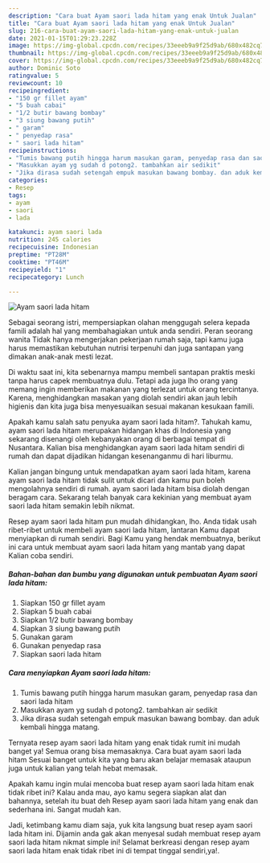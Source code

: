 ```yaml
---
description: "Cara buat Ayam saori lada hitam yang enak Untuk Jualan"
title: "Cara buat Ayam saori lada hitam yang enak Untuk Jualan"
slug: 216-cara-buat-ayam-saori-lada-hitam-yang-enak-untuk-jualan
date: 2021-01-15T01:29:23.228Z
image: https://img-global.cpcdn.com/recipes/33eeeb9a9f25d9ab/680x482cq70/ayam-saori-lada-hitam-foto-resep-utama.jpg
thumbnail: https://img-global.cpcdn.com/recipes/33eeeb9a9f25d9ab/680x482cq70/ayam-saori-lada-hitam-foto-resep-utama.jpg
cover: https://img-global.cpcdn.com/recipes/33eeeb9a9f25d9ab/680x482cq70/ayam-saori-lada-hitam-foto-resep-utama.jpg
author: Dominic Soto
ratingvalue: 5
reviewcount: 10
recipeingredient:
- "150 gr fillet ayam"
- "5 buah cabai"
- "1/2 butir bawang bombay"
- "3 siung bawang putih"
- " garam"
- " penyedap rasa"
- " saori lada hitam"
recipeinstructions:
- "Tumis bawang putih hingga harum masukan garam, penyedap rasa dan saori lada hitam"
- "Masukkan ayam yg sudah d potong2. tambahkan air sedikit"
- "Jika dirasa sudah setengah empuk masukan bawang bombay. dan aduk kembali hingga matang."
categories:
- Resep
tags:
- ayam
- saori
- lada

katakunci: ayam saori lada 
nutrition: 245 calories
recipecuisine: Indonesian
preptime: "PT28M"
cooktime: "PT46M"
recipeyield: "1"
recipecategory: Lunch

---
```



![Ayam saori lada hitam](https://img-global.cpcdn.com/recipes/33eeeb9a9f25d9ab/680x482cq70/ayam-saori-lada-hitam-foto-resep-utama.jpg)

Sebagai seorang istri, mempersiapkan olahan menggugah selera kepada famili adalah hal yang membahagiakan untuk anda sendiri. Peran seorang  wanita Tidak hanya mengerjakan pekerjaan rumah saja, tapi kamu juga harus memastikan kebutuhan nutrisi terpenuhi dan juga santapan yang dimakan anak-anak mesti lezat.

Di waktu  saat ini, kita sebenarnya mampu membeli santapan praktis meski tanpa harus capek membuatnya dulu. Tetapi ada juga lho orang yang memang ingin memberikan makanan yang terlezat untuk orang tercintanya. Karena, menghidangkan masakan yang diolah sendiri akan jauh lebih higienis dan kita juga bisa menyesuaikan sesuai makanan kesukaan famili. 



Apakah kamu salah satu penyuka ayam saori lada hitam?. Tahukah kamu, ayam saori lada hitam merupakan hidangan khas di Indonesia yang sekarang disenangi oleh kebanyakan orang di berbagai tempat di Nusantara. Kalian bisa menghidangkan ayam saori lada hitam sendiri di rumah dan dapat dijadikan hidangan kesenanganmu di hari liburmu.

Kalian jangan bingung untuk mendapatkan ayam saori lada hitam, karena ayam saori lada hitam tidak sulit untuk dicari dan kamu pun boleh mengolahnya sendiri di rumah. ayam saori lada hitam bisa diolah dengan beragam cara. Sekarang telah banyak cara kekinian yang membuat ayam saori lada hitam semakin lebih nikmat.

Resep ayam saori lada hitam pun mudah dihidangkan, lho. Anda tidak usah ribet-ribet untuk membeli ayam saori lada hitam, lantaran Kamu dapat menyiapkan di rumah sendiri. Bagi Kamu yang hendak membuatnya, berikut ini cara untuk membuat ayam saori lada hitam yang mantab yang dapat Kalian coba sendiri.

<!--inarticleads1-->

##### Bahan-bahan dan bumbu yang digunakan untuk pembuatan Ayam saori lada hitam:

1. Siapkan 150 gr fillet ayam
1. Siapkan 5 buah cabai
1. Siapkan 1/2 butir bawang bombay
1. Siapkan 3 siung bawang putih
1. Gunakan  garam
1. Gunakan  penyedap rasa
1. Siapkan  saori lada hitam




<!--inarticleads2-->

##### Cara menyiapkan Ayam saori lada hitam:

1. Tumis bawang putih hingga harum masukan garam, penyedap rasa dan saori lada hitam
1. Masukkan ayam yg sudah d potong2. tambahkan air sedikit
1. Jika dirasa sudah setengah empuk masukan bawang bombay. dan aduk kembali hingga matang.




Ternyata resep ayam saori lada hitam yang enak tidak rumit ini mudah banget ya! Semua orang bisa memasaknya. Cara buat ayam saori lada hitam Sesuai banget untuk kita yang baru akan belajar memasak ataupun juga untuk kalian yang telah hebat memasak.

Apakah kamu ingin mulai mencoba buat resep ayam saori lada hitam enak tidak ribet ini? Kalau anda mau, ayo kamu segera siapkan alat dan bahannya, setelah itu buat deh Resep ayam saori lada hitam yang enak dan sederhana ini. Sangat mudah kan. 

Jadi, ketimbang kamu diam saja, yuk kita langsung buat resep ayam saori lada hitam ini. Dijamin anda gak akan menyesal sudah membuat resep ayam saori lada hitam nikmat simple ini! Selamat berkreasi dengan resep ayam saori lada hitam enak tidak ribet ini di tempat tinggal sendiri,ya!.

